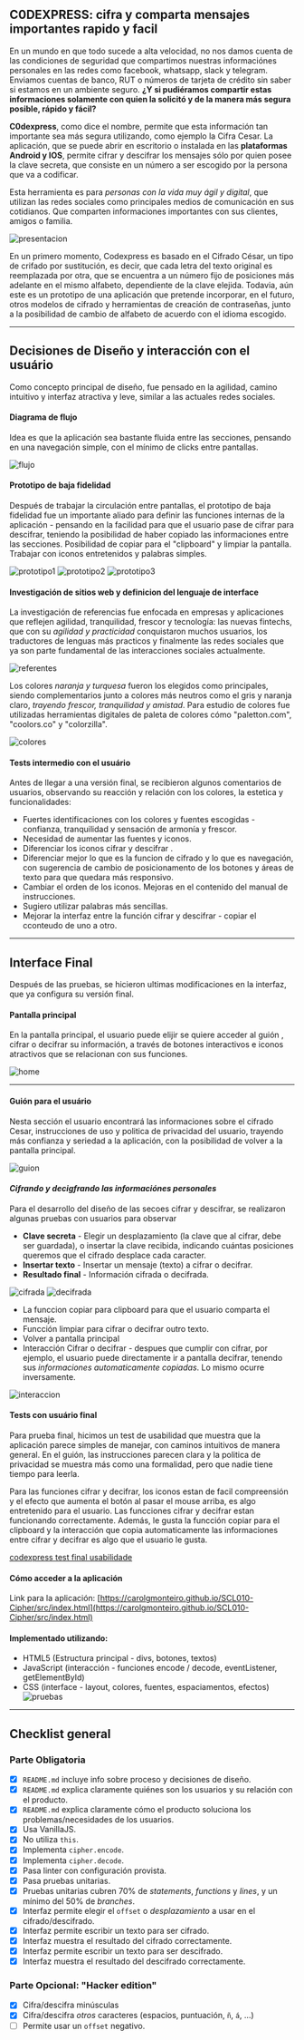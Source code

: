 ## C0DEXPRESS: cifra y comparta mensajes importantes rapido y facil 

En un mundo en que todo sucede a alta velocidad, no nos damos cuenta de las condiciones de seguridad que compartimos nuestras informaciónes personales en las redes como facebook, whatsapp, slack y telegram. Enviamos cuentas de banco, RUT o números de tarjeta de crédito sin saber si estamos en un ambiente seguro. 
**¿Y si pudiéramos compartir estas informaciones solamente con quien la solicitó y de la manera más segura posible, rápido y fácil?**

**C0dexpress**, como dice el nombre, permite que esta información tan importante sea más segura utilizando, como ejemplo la Cifra Cesar. La aplicación, que se puede abrir en escritorio o instalada en las **plataformas Android y IOS**, permite cifrar y descifrar los mensajes sólo por quien posee la clave secreta, que consiste en un número a ser escogido por la persona que va a codificar.

Esta herramienta es para *personas con la vida muy ágil y digital*, que utilizan las redes sociales como principales medios de comunicación en sus cotidianos. Que comparten informaciones importantes con sus clientes, amigos o familia.

![presentacion](img/CODEXPRESS_presentacion.JPG)

En un primero momento, Codexpress es basado en el Cifrado César, un tipo de crifado por sustitución, es decir, que cada letra del texto original es reemplazada por otra, que se encuentra a un número fijo de posiciones más adelante en el mismo alfabeto, dependiente de la clave elejida. Todavia, aún este es un prototipo de una aplicación que pretende incorporar, en el futuro, otros modelos de cifrado y herramientas de creación de contraseñas, junto a la posibilidad de cambio de alfabeto de acuerdo con el idioma escogido.

***

## Decisiones de Diseño y interacción con el usuário

Como concepto principal de diseño, fue pensado en la agilidad, camino intuitivo y interfaz atractiva y leve, similar a las actuales redes sociales.

#### Diagrama de flujo

Idea es que la aplicación sea bastante fluida entre las secciones, pensando en una navegación simple, con el mínimo de clicks entre pantallas.

![flujo](img/CODEXPRESS_mapaFlujo.JPG)

#### Prototipo de baja fidelidad

Después de trabajar la circulación entre pantallas, el prototipo de baja fidelidad fue un importante aliado para definir las funciones internas de la aplicación - pensando en la facilidad para que el usuario pase de cifrar para descifrar, teniendo la posibilidad de haber copiado las informaciones entre las secciones. Posibilidad de copiar para el "clipboard" y limpiar la pantalla. Trabajar con iconos entretenidos y palabras simples.

![prototipo1](img/CODEXPRESS_prototipoHome.JPG)
![prototipo2](img/CODEXPRESS_prototipoCifrar.JPG)
![prototipo3](img/CODEXPRESS_prototipoDecifrar.JPG)

#### Investigación de sitios web y definicion del lenguaje de interface

La investigación de referencias fue enfocada en empresas y aplicaciones que reflejen agilidad, tranquilidad, frescor y tecnología: las nuevas fintechs, que con su *agilidad y practicidad* conquistaron muchos usuarios, los traductores de lenguas más practicos y finalmente las redes sociales que ya son parte fundamental de las interacciones sociales actualmente. 

![referentes](img/CODEXPRESS_referentes.JPG)

Los colores *naranja y turquesa* fueron los elegidos como principales, siendo complementarios junto a colores más neutros como el gris y naranja claro, *trayendo frescor, tranquilidad y amistad*.
Para estudio de colores fue utilizadas herramientas digitales de paleta de colores cómo "paletton.com", "coolors.co" y "colorzilla".

![colores](img/CODEXPRESS_paletaColores.JPG)

#### Tests intermedio con el usuário

Antes de llegar a una versión final, se recibieron algunos comentarios de usuarios, observando su reacción y relación con los colores, la estetica y funcionalidades: 
- Fuertes identificaciones con los colores y fuentes escogidas - confianza, tranquilidad y sensación de armonía y frescor. 
- Necesidad de aumentar las fuentes y iconos. 
- Diferenciar los iconos cifrar y descifrar .
- Diferenciar mejor lo que es la funcion de cifrado y lo que es navegación, con sugerencia de cambio de posicionamento de los botones y áreas de texto para que quedara más responsivo.
- Cambiar el orden de los iconos. Mejoras en el contenido del manual de instrucciones. 
- Sugiero utilizar palabras más sencillas. 
- Mejorar la interfaz entre la función cifrar y descifrar - copiar el cconteudo de uno a otro.

***

## Interface Final

Después de las pruebas, se hicieron ultimas modificaciones en la interfaz, que ya configura su versión final.


#### Pantalla principal

En la pantalla principal, el usuario puede elijir se quiere acceder al guión , cifrar o decifrar su información, a través de botones interactivos e iconos atractivos que se relacionan con sus funciones.

![home](img/CODEXPRESS_finalHome.JPG)
***

#### Guión para el usuário

Nesta sección el usuario encontrará las informaciones sobre el cifrado Cesar, instrucciones de uso y politica de privacidad del usuario, trayendo más confianza y seriedad a la aplicación, con la posibilidad de volver a la pantalla principal.

![guion](img/CODEXPRESS_finalGuion.JPG)


#### *Cifrando y decigfrando las informaciónes personales*

Para el desarrollo del diseño de las secoes cifrar y descifrar, se realizaron algunas pruebas con usuarios para observar
- **Clave secreta** - Elegir un desplazamiento (la clave que al cifrar, debe ser guardada), o insertar la clave recibida, indicando cuántas posiciones queremos que el cifrado desplace cada caracter.
- **Insertar texto** - Insertar un mensaje (texto) a cifrar o decifrar.
- **Resultado final** - Información cifrada o decifrada.

![cifrada](img/CODEXPRESS_finalCifrar.JPG)
![decifrada](img/CODEXPRESS_finalDecifrar.JPG)

- La funccion copiar para clipboard para que el usuario comparta el mensaje.
- Funcción limpiar para cifrar o decifrar outro texto.
- Volver a pantalla principal
- Interacción Cifrar o decifrar - despues que cumplir con cifrar, por ejemplo, el usuario puede directamente ir a pantalla decifrar, tenendo sus *informaciones automaticamente copiadas*. Lo mismo ocurre inversamente.

![interaccion](img/CODEXPRESS_interaccionCD.jpg)

#### Tests con usuário final
Para prueba final, hicimos un test de usabilidad que muestra que la aplicación parece simples de manejar, con caminos intuitivos de manera general. En el guión, las instrucciones parecen clara y la politica de privacidad se muestra más como una formalidad, pero que nadie tiene tiempo para leerla. 

Para las funciones cifrar y decifrar, los iconos estan de facil compreensión y el efecto que aumenta el botón al pasar el mouse arriba, es algo entretenido para el usuario. Las funcciones cifrar y decifrar estan funcionando correctamente. Además, le gusta la funcción copiar para el clipboard y la interacción que copia automaticamente las informaciones entre cifrar y decifrar es algo que el usuario le gusta.

[codexpress test final usabilidade](https://youtu.be/l1_V9LJx1Cs)

#### Cómo acceder a la aplicación

Link para la aplicación: 
[https://carolgmonteiro.github.io/SCL010-Cipher/src/index.html](https://carolgmonteiro.github.io/SCL010-Cipher/src/index.html)

#### Implementado utilizando:

- HTML5 (Estructura principal - divs, botones, textos)
- JavaScript (interacción - funciones encode / decode, eventListener, getElementById)
- CSS (interface - layout, colores, fuentes, espaciamentos, efectos)
![pruebas](img/CODEXPRESS_testeos.jpg)

***

## Checklist general

### Parte Obligatoria
* [x] `README.md` incluye info sobre proceso y decisiones de diseño.
* [x] `README.md` explica claramente quiénes son los usuarios y su relación con
  el producto.
* [x] `README.md` explica claramente cómo el producto soluciona los
  problemas/necesidades de los usuarios.
* [x] Usa VanillaJS.
* [x] No utiliza `this`.
* [x] Implementa `cipher.encode`.
* [x] Implementa `cipher.decode`.
* [x] Pasa linter con configuración provista.
* [x] Pasa pruebas unitarias.
* [x] Pruebas unitarias cubren 70% de _statements_, _functions_ y _lines_, y un
  mínimo del 50% de _branches_.
* [x] Interfaz permite elegir el `offset` o _desplazamiento_ a usar en el
  cifrado/descifrado.
* [x] Interfaz permite escribir un texto para ser cifrado.
* [x] Interfaz muestra el resultado del cifrado correctamente.
* [x] Interfaz permite escribir un texto para ser descifrado.
* [x] Interfaz muestra el resultado del descifrado correctamente.

### Parte Opcional: "Hacker edition"
* [x] Cifra/descifra minúsculas
* [x] Cifra/descifra _otros_ caracteres (espacios, puntuación, `ñ`, `á`, ...)
* [ ] Permite usar un `offset` negativo.